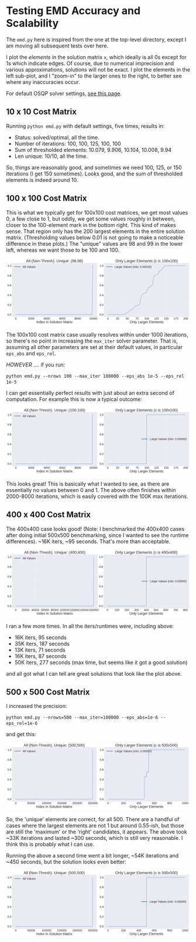 # Testing EMD Accuracy and Scalability

The `emd.py` here is inspired from the one at the top-level directory, except I am moving all
subsequent tests over here.

I plot the *elements* in the solution matrix `x`, which ideally is all 0s except for 1s which
indicate edges. Of course, due to numerical imprecision and various approximations, solutions will
not be exact. I plot the elements in the left sub-plot, and I "zoom-in" to the larger ones to the
right, to better see where any inaccuracies occur.

For default OSQP solver settings, [see this page][1].


## 10 x 10 Cost Matrix

Running `python emd.py` with default settings, five times, results in:
 
- Status: solved/optimal, all the time.
- Number of iterations: 100, 100, 125, 100, 100
- Sum of thresholded elements: 10.079, 9.906, 10.104, 10.008, 9.94
- Len unique: 10/10, all the time.

So, things are reasonably good, and sometimes we need 100, 125, or 150 iterations (I get 150
sometimes). Looks good, and the sum of thresholded elements is indeed around 10.

## 100 x 100 Cost Matrix

This is what we typically get for 100x100 cost matrices, we get most values 0, a few close to 1, but
oddly, we get some values roughly in between, closer to the 100-element mark in the bottom right.
This kind of makes sense. That region only has the 200 largest elements in the entire solution
matrix. (Thresholding values below 0.01 is not going to make a noticeable difference in these
plots.) The "unique" values are 98 and 99 in the lower left, whereas we want those to be 100 and
100.

![](figs/c100x100_defaults.png)

The 100x100 cost matrix case usually resolves within under 1000 iterations, so there's no point in
increasing the `max_iter` solver parameter. That is, assuming all other parameters are set at their
default values, in particular `eps_abs` and `eps_rel`.

*HOWEVER* .... if you run:

```
python emd.py --nrows 100 --max_iter 100000 --eps_abs 1e-5 --eps_rel 1e-5
```

I can get essentially perfect results with just about an extra second of computation. For example
this is now a typical outcome:

![](figs/c100x100_great.png)

This looks great! This is basically what I wanted to see, as there are essentially no values between
0 and 1. The above often finishes within 2000-8000 iterations, which is easily covered with the 100K
max iterations.

## 400 x 400 Cost Matrix

The 400x400 case looks good! (Note: I benchmarked the 400x400 cases after doing initial 500x500
benchmarking, since I wanted to see the runtime differences). ~16K iters, ~95 seconds. That's more
than acceptable.

![](figs/c400x400_perfect.png)

I ran a few more times. In all the iters/runtimes were, including above:

- 16K iters, 95 seconds
- 35K iters, 187 seconds
- 13K iters, 71 seconds
- 16K iters, 87 seconds
- 50K iters, 277 seconds (max time, but seems like it got a good solution)

and all got what I can tell are great solutions that look like the plot above.


## 500 x 500 Cost Matrix

I increased the precision:

```
python emd.py --nrows=500 --max_iter=100000 --eps_abs=1e-6 --eps_rel=1e-6
```

and get this:

![](figs/c500x500_great.png)

So, the 'unique' elements are correct, for all 500. There are a handful of cases where the largest
elements are not 1 but around 0.55-ish, but those are still the 'maximum' or the 'right' candidates,
it appears. The above took ~33K iterations and lasted ~300 seconds, which is still very reasonable.
I think this is probably what I can use.

Running the above a second time went a bit longer, ~54K iterations and ~450 seconds, but the
solution looks even better:

![](figs/c500x500_perfect.png)

[1]:https://osqp.org/docs/interfaces/solver_settings.html
